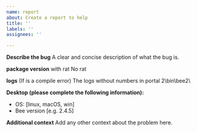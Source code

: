 ```yaml
---
name: report
about: Create a report to help
title: ''
labels: ''
assignees: ''

---
```


**Describe the bug**
A clear and concise description of what the bug is.

**package version**
with rat
No rat

**logs**
(If is a compile error)
The logs without numbers in portal 2\bin\bee2\

**Desktop (please complete the following information):**
 - OS: [linux, macOS, win]
 - Bee version [e.g. 2.4.5]

**Additional context**
Add any other context about the problem here.
